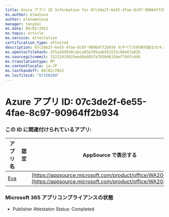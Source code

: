 ```yaml
---
title: Azure アプリ ID Information for 07c3de2f-6e55-4fae-8c97-90964ff2b934
ms.author: elmalova
author: elenamalova
manager: tonybal
ms.date: 08/01/2022
ms.topic: article
ms.service: attestation
certification_type: attested
description: 07c3de2f-6e55-4fae-8c97-90964ff2b934 のすべての利用可能なセキュリティとコンプライアンス情報。
ms.openlocfilehash: d75a28d934cabca03e705eab561521c96e67a92b
ms.sourcegitcommit: 15212d15b25eed0a9837a7010d6334ef7d4fc4db
ms.translationtype: MT
ms.contentlocale: ja-JP
ms.lasthandoff: 08/02/2022
ms.locfileid: "67150260"
---
```

# <a name="azure-app-id-07c3de2f-6e55-4fae-8c97-90964ff2b934"></a>Azure アプリ ID: 07c3de2f-6e55-4fae-8c97-90964ff2b934


### <a name="apps-associated-with-this-id"></a>この ID に関連付けられているアプリ:
| **アプリ名** | **認定** | **AppSource で表示する** |
|--------------|---------------|-----------------------|
| [Eva](../forward/WA200004345.md) |  | [https://appsource.microsoft.com/product/office/WA200004345](https://appsource.microsoft.com/product/office/WA200004345) |

### <a name="microsoft-365-app-compliance-status"></a>Microsoft 365 アプリコンプライアンスの状態
- Publisher Attestaton Status: Completed
